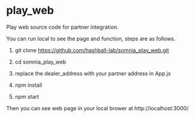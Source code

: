 # play_web
Play web source code for partner integration.

You can run local to see the page and function, steps are as follows.

1. git clone https://github.com/hashball-lab/somnia_play_web.git

2. cd somnia_play_web

3. replace the dealer_address with your partner address in App.js

4. npm install

5. npm start

Then you can see web page in your local brower at http://localhost:3000/
